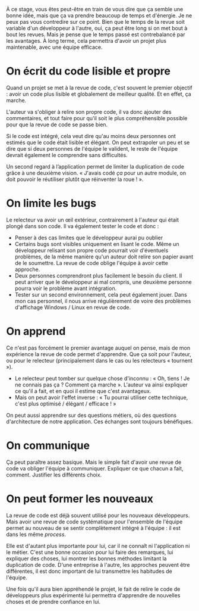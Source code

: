 À ce stage, vous êtes peut-être en train de vous dire que ça semble une bonne idée, mais que ça va prendre beaucoup de temps et d'énergie. Je ne peux pas vous contredire sur ce point. Bien que le temps de la revue soit variable d'un développeur à l'autre, oui, ça peut être long si on met bout à bout les revues. Mais je pense que le temps passé est contrebalancé par les avantages. À long terme, cela permettra d'avoir un projet plus maintenable, avec une équipe efficace. 

# On écrit du code lisible et propre

Quand un projet se met à la revue de code, c'est souvent le premier objectif : avoir un code plus lisible et globalement de meilleur qualité. Et en effet, ça marche.

L'auteur va s'obliger à relire son propre code, il va donc ajouter des commentaires, et tout faire pour qu'il soit le plus compréhensible possible pour que la revue de code se passe bien. 

Si le code est intégré, cela veut dire qu'au moins deux personnes ont estimés que le code était lisible et élégant. On peut extrapoler un peu et se dire que si deux personnes de l'équipe le valident, le reste de l'équipe devrait également le comprendre sans difficultés. 

Un second regard à l’application permet de limiter la duplication de code grâce à une deuxième vision. « J'avais codé *ça* pour un autre module, on doit pouvoir le réutiliser plutôt que réinventer la roue ! ». 

# On limite les bugs

Le relecteur va avoir un œil extérieur, contrairement à l'auteur qui était plongé dans son code. Il va également tester le code et donc : 

- Penser à des cas limites que le développeur aurai pu oublier
- Certains bugs sont visibles uniquement en lisant le code. Même un développeur relisant son propre code pourrait voir d'éventuels problèmes, de la même manière qu'un auteur doit relire son papier avant de le soumettre. La revue de code oblige l'équipe à avoir cette approche.
- Deux personnes comprendront plus facilement le besoin du client. Il peut arriver que le développeur ai mal compris, une deuxième personne pourra voir le problème avant intégration.
- Tester sur un second environnement, cela peut également jouer. Dans mon cas personnel, il nous arrive régulièrement de voire des problèmes d'affichage Windows / Linux en revue de code.

# On apprend

Ce n'est pas forcément le premier avantage auquel on pense, mais de mon expérience la revue de code permet d'apprendre. Que ça soit pour l'auteur, ou pour le relecteur (principalement dans le cas ou les relecteurs « tournent »).

- Le relecteur peut tomber sur quelque chose d'inconnu : « Oh, tiens ! Je ne connais pas ça ? Comment ça marche ». L'auteur va ainsi expliquer ce qu'il a fait, et en quoi il estime que c'est avantageux. 
- Mais on peut avoir l'effet inverse : « Tu pourrai utiliser cette technique, c'est plus optimisé / élégant / efficace ! » 

On peut aussi apprendre sur des questions métiers, où des questions d'architecture de notre application. Ces échanges sont toujours bénéfiques.

# On communique

Ça peut paraître assez basique. Mais le simple fait d'avoir une revue de code va obliger l'équipe à communiquer. Expliquer ce que chacun a fait, comment. Justifier les différents choix.

# On peut former les nouveaux 

La revue de code est déjà souvent utilisé pour les nouveaux développeurs. Mais avoir une revue de code systématique pour l'ensemble de l'équipe permet au nouveau de se sentir complètement intégré à l'équipe : il est dans les même *process*.

Elle est d'autant plus importante pour lui, car il ne connaît ni l'application ni le métier. C'est une bonne occasion pour lui faire des remarques, lui expliquer des choses, lui montrer les bonnes méthodes limitant la duplication de code. D'une entreprise à l'autre, les approches peuvent être différentes, il est donc important de lui transmettre les habitudes de l'équipe.

Une fois qu'il aura bien appréhendé le projet, le fait de relire le code de développeurs plus expérimenté lui permettra d'apprendre de nouvelles choses et de prendre confiance en lui.

